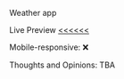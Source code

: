 Weather app

Live Preview <a href="https://atlexeide.github.io/weather-app/"><<<<<<</a>

Mobile-responsive: ❌

Thoughts and Opinions: TBA